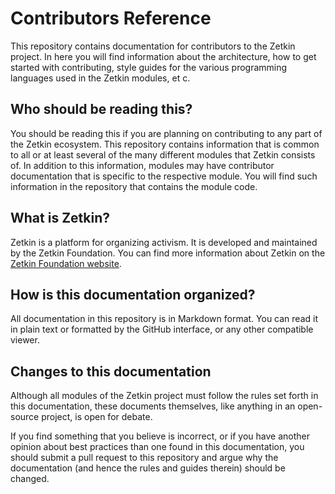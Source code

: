 # Contributors Reference
This repository contains documentation for contributors to the Zetkin project.
In here you will find information about the architecture, how to get started
with contributing, style guides for the various programming languages used in
the Zetkin modules, et c.

## Who should be reading this?
You should be reading this if you are planning on contributing to any part of
the Zetkin ecosystem. This repository contains information that is common to
all or at least several of the many different modules that Zetkin consists of.
In addition to this information, modules may have contributor documentation
that is specific to the respective module. You will find such information in
the repository that contains the module code.

## What is Zetkin?
Zetkin is a platform for organizing activism. It is developed and maintained by
the Zetkin Foundation. You can find more information about Zetkin on the
[Zetkin Foundation website](http://zetkin.org).

## How is this documentation organized?
All documentation in this repository is in Markdown format. You can read it in
plain text or formatted by the GitHub interface, or any other compatible
viewer.

## Changes to this documentation
Although all modules of the Zetkin project must follow the rules set forth in
this documentation, these documents themselves, like anything in an open-source
project, is open for debate.

If you find something that you believe is incorrect, or if you have another
opinion about best practices than one found in this documentation, you should
submit a pull request to this repository and argue why the documentation (and
hence the rules and guides therein) should be changed.
